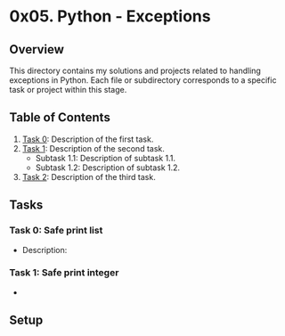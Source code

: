 # 0x05. Python - Exceptions

## Overview

This directory contains my solutions and projects related to handling exceptions in Python. Each file or subdirectory corresponds to a specific task or project within this stage.

## Table of Contents

1. [Task 0](./0-safe_print_list.py): Description of the first task.
2. [Task 1](./1-safe_print_integer.py): Description of the second task.
   - Subtask 1.1: Description of subtask 1.1.
   - Subtask 1.2: Description of subtask 1.2.
3. [Task 2](./2-safe_print_list_integers.py): Description of the third task.

## Tasks

### Task 0: Safe print list

- Description:

### Task 1: Safe print integer

- 

## Setup
